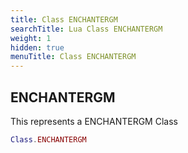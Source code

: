 ```yaml
---
title: Class ENCHANTERGM
searchTitle: Lua Class ENCHANTERGM
weight: 1
hidden: true
menuTitle: Class ENCHANTERGM
---
```

## ENCHANTERGM

This represents a ENCHANTERGM Class
```lua
Class.ENCHANTERGM
```